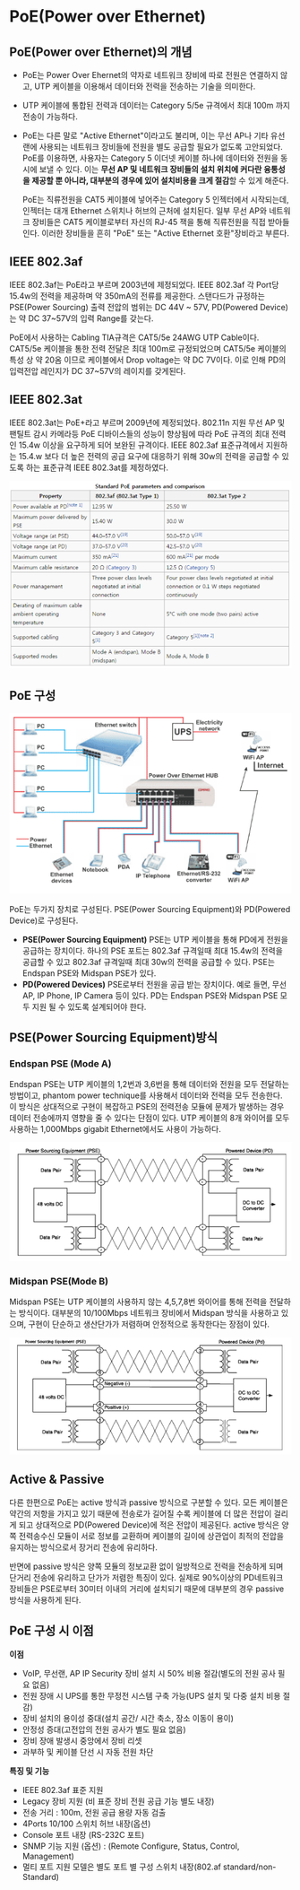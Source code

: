 # PoE(Power over Ethernet)

## PoE(Power over Ethernet)의 개념

- PoE는 Power Over Ehernet의 약자로 네트워크 장비에 따로 전원은 연결하지 않고, UTP 케이블을 이용해서 데이터와 전력을 전송하는 기술을 의미한다.

- UTP 케이블에 통합된 전력과 데이터는 Category 5/5e 규격에서 최대 100m 까지 전송이 가능하다.

- PoE는 다른 말로 "Active Ethernet"이라고도 불리며, 이는 무선 AP나 기타 유선 랜에 사용되는 네트워크 장비들에 전원을 별도 공급할 필요가 없도록 고안되었다. PoE를 이용하면, 사용자는 Category 5 이더넷 케이블 하나에 데이터와 전원을 동시에 보낼 수 있다. 이는 **무선 AP 및 네트워크 장비들의 설치 위치에 커다란 융통성을 제공할 뿐 아니라, 대부분의 경우에 있어 설치비용을 크게 절감**할 수 있게 해준다.

  PoE는 직류전원을 CAT5 케이블에 넣어주는 Category 5 인젝터에서 시작되는데, 인젝터는 대개 Ethernet 스위치나 허브의 근처에 설치된다. 일부 무선 AP와 네트워크 장비들은 CAT5 케이블로부터 자신의 RJ-45 잭을 통해 직류전원을 직접 받아들인다. 이러한 장비들을 흔히 "PoE" 또는 "Active Ethernet 호환"장비라고 부른다.

## IEEE 802.3af 

IEEE 802.3af는 PoE라고 부르며 2003년에 제정되었다. IEEE 802.3af 각 Port당 15.4w의 전력을 제공하며 약 350mA의 전류를 제공한다. 스탠다드가 규정하는 PSE(Power Sourcing) 출력 전압의 범위는 DC 44V ~ 57V, PD(Powered Device)는 약 DC 37~57V의 입력 Range를 갖는다.

PoE에서 사용하는 Cabling TIA규격은 CAT5/5e 24AWG UTP Cable이다. CAT5/5e 케이블을 통한 전력 전달은 최대 100m로 규정되었으며 CAT5/5e 케이블의 특성 상 약 20옴 이므로 케이블에서 Drop voltage는 약 DC 7V이다. 이로 인해 PD의 입력전압 레인지가 DC 37~57V의 레이지를 갖게된다.

## IEEE 802.3at

IEEE 802.3at는 PoE+라고 부르며 2009년에 제정되었다. 802.11n 지원 무선 AP 및 팬틸트 감시 카메라등 PoE 디바이스들의 성능이 향상됨에 따라 PoE 규격의 최대 전력인 15.4w 이상을 요구하게 되어 보완된 규격이다. IEEE 802.3af 표준규격에서 지원하는 15.4.w 보다 더 높은 전력의 공급 요구에 대응하기 위해 30w의 전력을 공급할 수 있도록 하는 표준규격 IEEE 802.3at를 제정하였다.

![standard poe parameter](./imgs/standardpoeparameter.PNG)

## PoE 구성

![PoE](./imgs/poe.PNG)

PoE는 두가지 장치로 구성된다. PSE(Power Sourcing Equipment)와 PD(Powered Device)로 구성된다.

- **PSE(Power Sourcing Equipment)**
  PSE는 UTP 케이블을 통해 PD에게 전원을 공급하는 장치이다. 하나의 PSE 포트는 802.3af 규격일때 최대 15.4w의 전력을 공급할 수 있고 802.3af 규격일때 최대 30w의 전력을 공급할 수 있다. PSE는 Endspan PSE와 Midspan PSE가 있다.
- **PD(Powered Devices)**
  PSE로부터 전원을 공급 받는 장치이다. 예로 들면, 무선 AP, IP Phone, IP Camera 등이 있다. PD는 Endspan PSE와 Midspan PSE 모두 지원 될 수 있도록 설계되어야 한다.

## PSE(Power Sourcing Equipment)방식

### Endspan PSE (Mode A)

Endspan PSE는 UTP 케이블의 1,2번과 3,6번을 통해 데이터와 전원을 모두 전달하는 방법이고, phantom power technique를 사용해서 데이터와 전력을 모두 전송한다. 이 방식은 상대적으로 구현이 복잡하고 PSE의 전력전송 모듈에 문제가 발생하는 경우 데이터 전송에까지 영향을 줄 수 있다는 단점이 있다. UTP 케이블의 8개 와이어를 모두 사용하는 1,000Mbps gigabit Ethernet에서도 사용이 가능하다.

![Endspan PSE](./imgs/endspan_pse.PNG)

### Midspan PSE(Mode B)

Midspan PSE는 UTP 케이블의 사용하지 않는 4,5,7,8번 와이어를 통해 전력을 전달하는 방식이다. 대부분의 10/100Mbps 네트워크 장비에서 Midspan 방식을 사용하고 있으며, 구현이 단순하고 생산단가가 저렴하며 안정적으로 동작한다는 장점이 있다.

![Midspan PSE](./imgs/midspan_pse.PNG)

## Active & Passive

다른 한편으로 PoE는 active 방식과 passive 방식으로 구분할 수 있다. 모든 케이블은 약간의 저항을 가지고 있기 때문에 전송로가 길어질 수록 케이블에 더 많은 전압이 걸리게 되고 상대적으로 PD(Powered Device)에 적은 전압이 제공된다. active 방식은 양쪽 전력송수신 모듈이 서로 정보를 교환하며 케이블의 길이에 상관업이 최적의 전압을 유지하는 방식으로서 장거리 전송에 유리하다.

 반면에 passive 방식은 양쪽 모듈의 정보교환 없이 일방적으로 전력을 전송하게 되며 단거리 전송에 유리하고 단가가 저렴한 특징이 있다. 실제로 90%이상의 PD네트워크 장비들은 PSE로부터 30미터 이내의 거리에 설치되기 때문에 대부분의 경우 passive 방식을 사용하게 된다.

## PoE 구성 시 이점

**이점**

- VoIP, 무선랜, AP IP Security 장비 설치 시 50% 비용 절감(별도의 전원 공사 필요 없음)
- 전원 장애  시 UPS를 통한 무정전 시스템 구축 가능(UPS 설치 및 다중 설치 비용 절감)
- 장비 설치의 용이성 중대(설치 공간/ 시간 축소, 장소 이동이 용이)
- 안정성 증대(고전압의 전원 공사가 별도 필요 없음)
- 장비 장애 발생시 중앙에서 장비 리셋
- 과부하 및 케이블 단선 시 자동 전원 차단

**특징 및 기능**

- IEEE 802.3af 표준 지원
- Legacy 장비 지원 (비 표준 장비 전원 공급 기능 별도 내장)
- 전송 거리 : 100m, 전원 공급 용량 자동 검출
- 4Ports 10/100 스위치 허브 내장(옵션)
- Console 포트 내장 (RS-232C 포트)
- SNMP 기능 지원 (옵션) : (Remote Configure, Status, Control, Management)
- 멀티 포트 지원 모델은 별도 포트 별 구성 스위치 내장(802.af standard/non-Standard)





